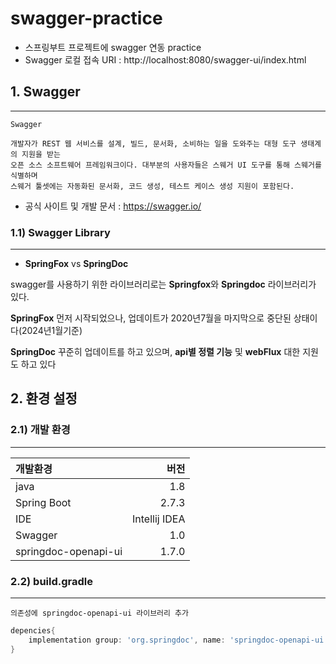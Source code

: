 # swagger-practice
- 스프링부트 프로젝트에 swagger 연동 practice
- Swagger 로컬 접속 URI : http://localhost:8080/swagger-ui/index.html

## 1. Swagger
***
```text
Swagger

개발자가 REST 웹 서비스를 설계, 빌드, 문서화, 소비하는 일을 도와주는 대형 도구 생태계의 지원을 받는 
오픈 소스 소프트웨어 프레임워크이다. 대부분의 사용자들은 스웨거 UI 도구를 통해 스웨거를 식별하며 
스웨거 툴셋에는 자동화된 문서화, 코드 생성, 테스트 케이스 생성 지원이 포함된다.
```
- 공식 사이트 및 개발 문서 : https://swagger.io/


### 1.1) Swagger Library
***
- **SpringFox** vs **SpringDoc**

swagger를 사용하기 위한 라이브러리로는 **Springfox**와 **Springdoc** 라이브러리가 있다.

**SpringFox** 먼저 시작되었으나, 업데이트가 2020년7월을 마지막으로 중단된 상태이다(2024년1월기준)

**SpringDoc** 꾸준히 업데이트를 하고 있으며, **api별 정렬 기능** 및 **webFlux** 대한 지원도 하고 있다

## 2. 환경 설정
### 2.1) 개발 환경
***

| 개발환경                 |            버전 |
|:---------------------|--------------:|
| java                 |           1.8 |
| Spring Boot          |         2.7.3 |
| IDE                  | Intellij IDEA |
| Swagger              |           1.0 |
| springdoc-openapi-ui  |         1.7.0 |


### 2.2) build.gradle
***
`의존성에 springdoc-openapi-ui 라이브러리 추가`

```groovy
depencies{
    implementation group: 'org.springdoc', name: 'springdoc-openapi-ui', version: '1.7.0'
}
```
